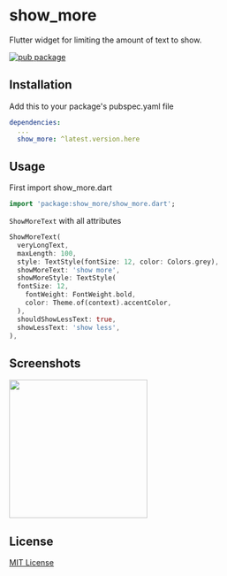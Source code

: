 # show_more

Flutter widget for limiting the amount of text to show.

[![pub package](https://img.shields.io/pub/v/show_more.svg?style=popout)](https://pub.dartlang.org/packages/show_more)

## Installation

Add this to your package's pubspec.yaml file

```yaml
dependencies:
  ...
  show_more: ^latest.version.here
```

## Usage
First import show_more.dart

```dart
import 'package:show_more/show_more.dart';
```

`ShowMoreText` with all attributes

```dart
ShowMoreText(
  veryLongText,
  maxLength: 100,
  style: TextStyle(fontSize: 12, color: Colors.grey),
  showMoreText: 'show more',
  showMoreStyle: TextStyle(
  fontSize: 12,
    fontWeight: FontWeight.bold,
    color: Theme.of(context).accentColor,
  ),
  shouldShowLessText: true,
  showLessText: 'show less',
),
```

## Screenshots

<image src="https://i.imgur.com/nESIsy8.gif" width="250px"/>

## License
[MIT License](https://github.com/joshmatta/show_more/blob/master/LICENSE)
